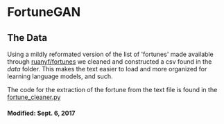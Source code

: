 # FortuneGAN
## The Data
Using a mildly reformated version of the list of 'fortunes' made available through [ruanyf/fortunes](https://github.com/ruanyf/fortunes/blob/master/data/fortunes) we cleaned and constructed a csv found in the *data* folder. This makes the text easier to load and more organized for learning language models, and such.

The code for the extraction of the fortune from the text file is found in the [fortune_cleaner.py](fortune_cleaner.py)

#### Modified: Sept. 6, 2017
